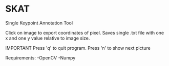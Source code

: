 # SKAT
Single Keypoint Annotation Tool

Click on image to export coordinates of pixel.
Saves single .txt file with one x and one y value relative to image size.

IMPORTANT
Press 'q' to quit program.
Press 'n' to show next picture

Requirements:
-OpenCV
-Numpy

